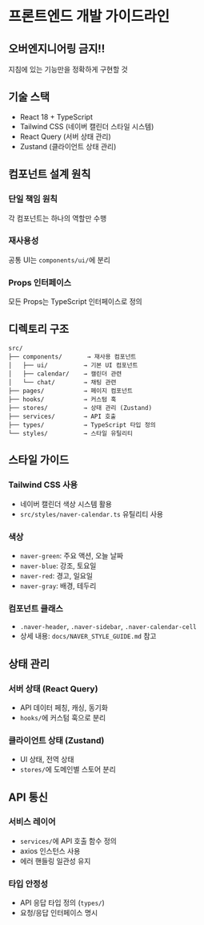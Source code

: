 # 프론트엔드 개발 가이드라인

## 오버엔지니어링 금지!!

지침에 있는 기능만을 정확하게 구현할 것

## 기술 스택

- React 18 + TypeScript
- Tailwind CSS (네이버 캘린더 스타일 시스템)
- React Query (서버 상태 관리)
- Zustand (클라이언트 상태 관리)

## 컴포넌트 설계 원칙

### 단일 책임 원칙

각 컴포넌트는 하나의 역할만 수행

### 재사용성

공통 UI는 `components/ui/`에 분리

### Props 인터페이스

모든 Props는 TypeScript 인터페이스로 정의

## 디렉토리 구조

```
src/
├── components/       → 재사용 컴포넌트
│   ├── ui/          → 기본 UI 컴포넌트
│   ├── calendar/    → 캘린더 관련
│   └── chat/        → 채팅 관련
├── pages/           → 페이지 컴포넌트
├── hooks/           → 커스텀 훅
├── stores/          → 상태 관리 (Zustand)
├── services/        → API 호출
├── types/           → TypeScript 타입 정의
└── styles/          → 스타일 유틸리티
```

## 스타일 가이드

### Tailwind CSS 사용

- 네이버 캘린더 색상 시스템 활용
- `src/styles/naver-calendar.ts` 유틸리티 사용

### 색상

- `naver-green`: 주요 액션, 오늘 날짜
- `naver-blue`: 강조, 토요일
- `naver-red`: 경고, 일요일
- `naver-gray`: 배경, 테두리

### 컴포넌트 클래스

- `.naver-header`, `.naver-sidebar`, `.naver-calendar-cell`
- 상세 내용: `docs/NAVER_STYLE_GUIDE.md` 참고

## 상태 관리

### 서버 상태 (React Query)

- API 데이터 페칭, 캐싱, 동기화
- `hooks/`에 커스텀 훅으로 분리

### 클라이언트 상태 (Zustand)

- UI 상태, 전역 상태
- `stores/`에 도메인별 스토어 분리

## API 통신

### 서비스 레이어

- `services/`에 API 호출 함수 정의
- axios 인스턴스 사용
- 에러 핸들링 일관성 유지

### 타입 안정성

- API 응답 타입 정의 (`types/`)
- 요청/응답 인터페이스 명시
